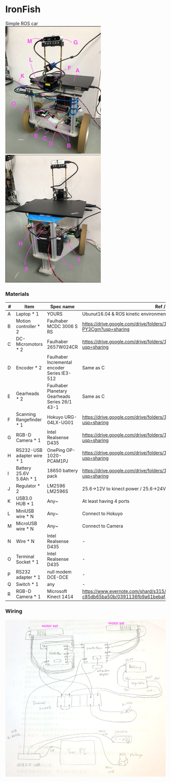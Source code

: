 # IronFish
Simple ROS car  
<img src="https://github.com/shannon112/IronFish/blob/master/IMG_0543.png" width="300">
<img src="https://github.com/shannon112/IronFish/blob/master/IMG_0544.png" width="300">


### Materials
|#| Item                               | Spec name                  | Ref / Remarks   |
|-| ---------------------------------- | -------------------------  | -------- |
|A| Laptop * 1            | YOURS     | Ubunut16.04 & ROS kinetic environment is recommended  |
|B| Motion controller * 2 | Faulhaber MCDC 3006 S RS   | https://drive.google.com/drive/folders/1DKgq1ITcUMww3H3-kriDh9FNR-PY3Cgm?usp=sharing     |
|C| DC-Micromotors * 2    | Faulhaber 2657W024CR      | https://drive.google.com/drive/folders/1bG2t3RO65lxccGH9DnF-CN5II5Syyg2p?usp=sharing     |
|D| Encoder * 2 | Faulhaber Incremental encoder Series IE3-512 | Same as C     |
|E| Gearheads * 2 | Faulhaber Planetary Gearheads Series 26/1 43-1 | Same as C     |
|F| Scanning Rangefinder * 1  | Hokuyo URG-04LX-UG01  |  https://drive.google.com/drive/folders/1AfirbEaHy5gv8004uOnOZeE3WCbf11Sa?usp=sharing     |
|G| RGB-D Camera * 1     | Intel Realsense D435     | https://drive.google.com/drive/folders/19zL03yQC1dr7TytkH7gSz8V8WhdSbO7P?usp=sharing     |
|H| RS232-USB adapter wire * 1   | OnePing OP-1020-PCAM1PJ  | https://drive.google.com/drive/folders/1uPQWRpJJQQIh6ZeSIjmJu8m3Tci86CJD?usp=sharing     |
|I| Battery 25.6V 5.6Ah * 1|  18650 battery pack  | https://drive.google.com/drive/folders/1jFFBTxFVX7ok8Z7qQUKVdkUe1ItO6g4X?usp=sharing     |
|J| Regulator * 2     | LM2596 LM2596S     | 25.6->12V to kinect power / 25.6->24V to others    |
|K| USB3.0 HUB * 1     | Any~     | At least having 4 ports     |
|L| MiniUSB wire * N     | Any~     | Connect to Hokuyo     |
|M| MicroUSB wire * N     | Any~     | Connect to Camera      |
|N| Wire * N     | Intel Realsense D435     | -     |
|O| Terminal Socket * 1 | Intel Realsense D435     | -     |
|P| RS232 adapter * 1 | null modem DCE-DCE   | -     |
|Q| Switch * 1 | any   | -     |
|R| RGB-D Camera * 1     | Microsoft Kinect 1414  |  https://www.evernote.com/shard/s315/sh/66dd6958-0004-4f01-adf3-c85db65ba50b/0391136fb9a61bebaf4f77235412f5ee   |

### Wiring
<img src="https://github.com/shannon112/IronFish/blob/master/IMG_0545.png" width="600">
